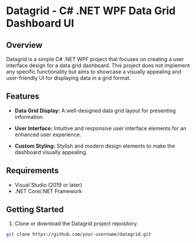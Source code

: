 # Datagrid - C# .NET WPF Data Grid Dashboard UI

## Overview

Datagrid is a simple C# .NET WPF project that focuses on creating a user interface design for a data grid dashboard. This project does not implement any specific functionality but aims to showcase a visually appealing and user-friendly UI for displaying data in a grid format.

## Features

- **Data Grid Display:** A well-designed data grid layout for presenting information.
  
- **User Interface:** Intuitive and responsive user interface elements for an enhanced user experience.

- **Custom Styling:** Stylish and modern design elements to make the dashboard visually appealing.

## Requirements

- Visual Studio (2019 or later)
- .NET Core/.NET Framework

## Getting Started

1. Clone or download the Datagrid project repository.

```bash
git clone https://github.com/your-username/datagrid.git
